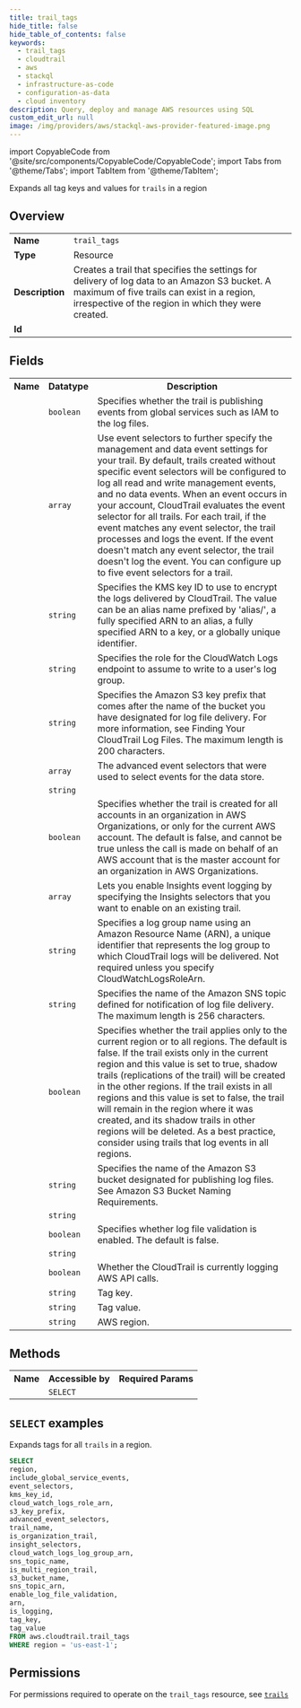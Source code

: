 ```yaml
---
title: trail_tags
hide_title: false
hide_table_of_contents: false
keywords:
  - trail_tags
  - cloudtrail
  - aws
  - stackql
  - infrastructure-as-code
  - configuration-as-data
  - cloud inventory
description: Query, deploy and manage AWS resources using SQL
custom_edit_url: null
image: /img/providers/aws/stackql-aws-provider-featured-image.png
---
```


import CopyableCode from '@site/src/components/CopyableCode/CopyableCode';
import Tabs from '@theme/Tabs';
import TabItem from '@theme/TabItem';

Expands all tag keys and values for <code>trails</code> in a region

## Overview
<table><tbody>
<tr><td><b>Name</b></td><td><code>trail_tags</code></td></tr>
<tr><td><b>Type</b></td><td>Resource</td></tr>
<tr><td><b>Description</b></td><td>Creates a trail that specifies the settings for delivery of log data to an Amazon S3 bucket. A maximum of five trails can exist in a region, irrespective of the region in which they were created.</td></tr>
<tr><td><b>Id</b></td><td><CopyableCode code="aws.cloudtrail.trail_tags" /></td></tr>
</tbody></table>

## Fields
<table><tbody><tr><th>Name</th><th>Datatype</th><th>Description</th></tr><tr><td><CopyableCode code="include_global_service_events" /></td><td><code>boolean</code></td><td>Specifies whether the trail is publishing events from global services such as IAM to the log files.</td></tr>
<tr><td><CopyableCode code="event_selectors" /></td><td><code>array</code></td><td>Use event selectors to further specify the management and data event settings for your trail. By default, trails created without specific event selectors will be configured to log all read and write management events, and no data events. When an event occurs in your account, CloudTrail evaluates the event selector for all trails. For each trail, if the event matches any event selector, the trail processes and logs the event. If the event doesn't match any event selector, the trail doesn't log the event. You can configure up to five event selectors for a trail.</td></tr>
<tr><td><CopyableCode code="kms_key_id" /></td><td><code>string</code></td><td>Specifies the KMS key ID to use to encrypt the logs delivered by CloudTrail. The value can be an alias name prefixed by 'alias/', a fully specified ARN to an alias, a fully specified ARN to a key, or a globally unique identifier.</td></tr>
<tr><td><CopyableCode code="cloud_watch_logs_role_arn" /></td><td><code>string</code></td><td>Specifies the role for the CloudWatch Logs endpoint to assume to write to a user's log group.</td></tr>
<tr><td><CopyableCode code="s3_key_prefix" /></td><td><code>string</code></td><td>Specifies the Amazon S3 key prefix that comes after the name of the bucket you have designated for log file delivery. For more information, see Finding Your CloudTrail Log Files. The maximum length is 200 characters.</td></tr>
<tr><td><CopyableCode code="advanced_event_selectors" /></td><td><code>array</code></td><td>The advanced event selectors that were used to select events for the data store.</td></tr>
<tr><td><CopyableCode code="trail_name" /></td><td><code>string</code></td><td></td></tr>
<tr><td><CopyableCode code="is_organization_trail" /></td><td><code>boolean</code></td><td>Specifies whether the trail is created for all accounts in an organization in AWS Organizations, or only for the current AWS account. The default is false, and cannot be true unless the call is made on behalf of an AWS account that is the master account for an organization in AWS Organizations.</td></tr>
<tr><td><CopyableCode code="insight_selectors" /></td><td><code>array</code></td><td>Lets you enable Insights event logging by specifying the Insights selectors that you want to enable on an existing trail.</td></tr>
<tr><td><CopyableCode code="cloud_watch_logs_log_group_arn" /></td><td><code>string</code></td><td>Specifies a log group name using an Amazon Resource Name (ARN), a unique identifier that represents the log group to which CloudTrail logs will be delivered. Not required unless you specify CloudWatchLogsRoleArn.</td></tr>
<tr><td><CopyableCode code="sns_topic_name" /></td><td><code>string</code></td><td>Specifies the name of the Amazon SNS topic defined for notification of log file delivery. The maximum length is 256 characters.</td></tr>
<tr><td><CopyableCode code="is_multi_region_trail" /></td><td><code>boolean</code></td><td>Specifies whether the trail applies only to the current region or to all regions. The default is false. If the trail exists only in the current region and this value is set to true, shadow trails (replications of the trail) will be created in the other regions. If the trail exists in all regions and this value is set to false, the trail will remain in the region where it was created, and its shadow trails in other regions will be deleted. As a best practice, consider using trails that log events in all regions.</td></tr>
<tr><td><CopyableCode code="s3_bucket_name" /></td><td><code>string</code></td><td>Specifies the name of the Amazon S3 bucket designated for publishing log files. See Amazon S3 Bucket Naming Requirements.</td></tr>
<tr><td><CopyableCode code="sns_topic_arn" /></td><td><code>string</code></td><td></td></tr>
<tr><td><CopyableCode code="enable_log_file_validation" /></td><td><code>boolean</code></td><td>Specifies whether log file validation is enabled. The default is false.</td></tr>
<tr><td><CopyableCode code="arn" /></td><td><code>string</code></td><td></td></tr>
<tr><td><CopyableCode code="is_logging" /></td><td><code>boolean</code></td><td>Whether the CloudTrail is currently logging AWS API calls.</td></tr>
<tr><td><CopyableCode code="tag_key" /></td><td><code>string</code></td><td>Tag key.</td></tr>
<tr><td><CopyableCode code="tag_value" /></td><td><code>string</code></td><td>Tag value.</td></tr>
<tr><td><CopyableCode code="region" /></td><td><code>string</code></td><td>AWS region.</td></tr>
</tbody></table>

## Methods

<table><tbody>
  <tr>
    <th>Name</th>
    <th>Accessible by</th>
    <th>Required Params</th>
  </tr>
  <tr>
    <td><CopyableCode code="list_resources" /></td>
    <td><code>SELECT</code></td>
    <td><CopyableCode code="region" /></td>
  </tr>
</tbody></table>

## `SELECT` examples
Expands tags for all <code>trails</code> in a region.
```sql
SELECT
region,
include_global_service_events,
event_selectors,
kms_key_id,
cloud_watch_logs_role_arn,
s3_key_prefix,
advanced_event_selectors,
trail_name,
is_organization_trail,
insight_selectors,
cloud_watch_logs_log_group_arn,
sns_topic_name,
is_multi_region_trail,
s3_bucket_name,
sns_topic_arn,
enable_log_file_validation,
arn,
is_logging,
tag_key,
tag_value
FROM aws.cloudtrail.trail_tags
WHERE region = 'us-east-1';
```


## Permissions

For permissions required to operate on the <code>trail_tags</code> resource, see <a href="/providers/aws/cloudtrail/trails/#permissions"><code>trails</code></a>

